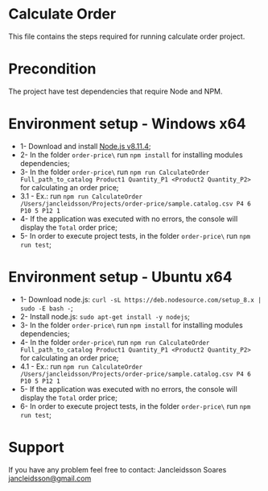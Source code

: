 Calculate Order
====================

This file contains the steps required for running calculate order project.

Precondition
====================
 
The project have test dependencies that require Node and NPM.

Environment setup - Windows x64
====================

* 1- Download and install [Node.js v8.11.4](https://nodejs.org/dist/v8.11.4/node-v8.11.4-x64.msi);
* 2- In the folder ```order-price\``` run ```npm install``` for installing modules dependencies;
* 3- In the folder ```order-price\``` run ```npm run CalculateOrder Full_path_to_catalog Product1 Quantity_P1 <Product2 Quantity_P2>``` for calculating an order price;
* 3.1 - Ex.: run ```npm run CalculateOrder /Users/jancleidsson/Projects/order-price/sample.catalog.csv P4 6 P10 5 P12 1```
* 4- If the application was executed with no errors, the console will display the ```Total``` order price;
* 5- In order to execute project tests, in the folder ```order-price\``` run ```npm run test```;

Environment setup - Ubuntu x64
====================

* 1- Download node.js: ```curl -sL https://deb.nodesource.com/setup_8.x | sudo -E bash -```;
* 2- Install node.js: ```sudo apt-get install -y nodejs```;
* 3- In the folder ```order-price\``` run ```npm install``` for installing modules dependencies;
* 4- In the folder ```order-price\``` run ```npm run CalculateOrder Full_path_to_catalog Product1 Quantity_P1 <Product2 Quantity_P2>``` for calculating an order price;
* 4.1 - Ex.: run ```npm run CalculateOrder /Users/jancleidsson/Projects/order-price/sample.catalog.csv P4 6 P10 5 P12 1```
* 5- If the application was executed with no errors, the console will display the ```Total``` order price;
* 6- In order to execute project tests, in the folder ```order-price\``` run ```npm run test```;

Support
====================
If you have any problem feel free to contact: Jancleidsson Soares <jancleidsson@gmail.com>